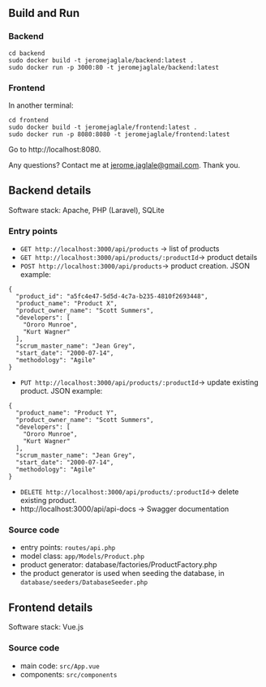 ## Build and Run
### Backend
```
cd backend
sudo docker build -t jeromejaglale/backend:latest .
sudo docker run -p 3000:80 -t jeromejaglale/backend:latest
```

### Frontend
In another terminal:
```
cd frontend
sudo docker build -t jeromejaglale/frontend:latest .
sudo docker run -p 8080:8080 -t jeromejaglale/frontend:latest
```
Go to http://localhost:8080.

Any questions? Contact me at jerome.jaglale@gmail.com.
Thank you.

## Backend details
Software stack: Apache, PHP (Laravel), SQLite
### Entry points
- `GET http://localhost:3000/api/products` -> list of products
- `GET http://localhost:3000/api/products/:productId`-> product details
- `POST http://localhost:3000/api/products`-> product creation. JSON example:
```
{
  "product_id": "a5fc4e47-5d5d-4c7a-b235-4810f2693448",
  "product_name": "Product X",
  "product_owner_name": "Scott Summers",
  "developers": [
    "Ororo Munroe",
    "Kurt Wagner"
  ],
  "scrum_master_name": "Jean Grey",
  "start_date": "2000-07-14",
  "methodology": "Agile"
}
```
- `PUT http://localhost:3000/api/products/:productId`-> update existing product. JSON example:
```
{
  "product_name": "Product Y",
  "product_owner_name": "Scott Summers",
  "developers": [
    "Ororo Munroe",
    "Kurt Wagner"
  ],
  "scrum_master_name": "Jean Grey",
  "start_date": "2000-07-14",
  "methodology": "Agile"
}
```
- `DELETE http://localhost:3000/api/products/:productId`-> delete existing product.
- http://localhost:3000/api/api-docs -> Swagger documentation

### Source code
- entry points: `routes/api.php`
- model class: `app/Models/Product.php`
- product generator: database/factories/ProductFactory.php
- the product generator is used when seeding the database, in `database/seeders/DatabaseSeeder.php`

## Frontend details
Software stack: Vue.js

### Source code
- main code: `src/App.vue`
- components: `src/components`
